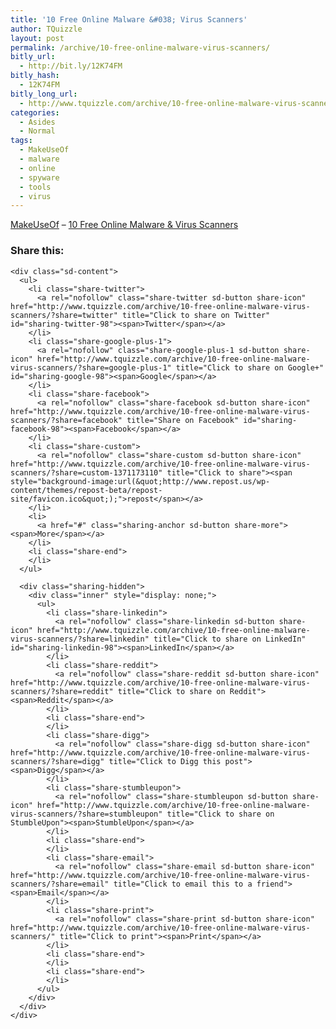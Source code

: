 ```yaml
---
title: '10 Free Online Malware &#038; Virus Scanners'
author: TQuizzle
layout: post
permalink: /archive/10-free-online-malware-virus-scanners/
bitly_url:
  - http://bit.ly/12K74FM
bitly_hash:
  - 12K74FM
bitly_long_url:
  - http://www.tquizzle.com/archive/10-free-online-malware-virus-scanners/
categories:
  - Asides
  - Normal
tags:
  - MakeUseOf
  - malware
  - online
  - spyware
  - tools
  - virus
---
```

<a rel="nofollow" target="_blank" href="http://www.makeuseof.com/">MakeUseOf</a> &#8211; <a rel="nofollow" target="_blank" class="muo" href="http://www.makeuseof.com/tag/10-free-online-malware-and-virus-scanners/">10 Free Online Malware &#038; Virus Scanners</a>

<div class="sharedaddy sd-sharing-enabled">
  <div class="robots-nocontent sd-block sd-social sd-social-icon-text sd-sharing">
    <h3 class="sd-title">
      Share this:
    </h3>
    
    <div class="sd-content">
      <ul>
        <li class="share-twitter">
          <a rel="nofollow" class="share-twitter sd-button share-icon" href="http://www.tquizzle.com/archive/10-free-online-malware-virus-scanners/?share=twitter" title="Click to share on Twitter" id="sharing-twitter-98"><span>Twitter</span></a>
        </li>
        <li class="share-google-plus-1">
          <a rel="nofollow" class="share-google-plus-1 sd-button share-icon" href="http://www.tquizzle.com/archive/10-free-online-malware-virus-scanners/?share=google-plus-1" title="Click to share on Google+" id="sharing-google-98"><span>Google</span></a>
        </li>
        <li class="share-facebook">
          <a rel="nofollow" class="share-facebook sd-button share-icon" href="http://www.tquizzle.com/archive/10-free-online-malware-virus-scanners/?share=facebook" title="Share on Facebook" id="sharing-facebook-98"><span>Facebook</span></a>
        </li>
        <li class="share-custom">
          <a rel="nofollow" class="share-custom sd-button share-icon" href="http://www.tquizzle.com/archive/10-free-online-malware-virus-scanners/?share=custom-1371173110" title="Click to share"><span style="background-image:url(&quot;http://www.repost.us/wp-content/themes/repost-beta/repost-site/favicon.ico&quot;);">repost</span></a>
        </li>
        <li>
          <a href="#" class="sharing-anchor sd-button share-more"><span>More</span></a>
        </li>
        <li class="share-end">
        </li>
      </ul>
      
      <div class="sharing-hidden">
        <div class="inner" style="display: none;">
          <ul>
            <li class="share-linkedin">
              <a rel="nofollow" class="share-linkedin sd-button share-icon" href="http://www.tquizzle.com/archive/10-free-online-malware-virus-scanners/?share=linkedin" title="Click to share on LinkedIn" id="sharing-linkedin-98"><span>LinkedIn</span></a>
            </li>
            <li class="share-reddit">
              <a rel="nofollow" class="share-reddit sd-button share-icon" href="http://www.tquizzle.com/archive/10-free-online-malware-virus-scanners/?share=reddit" title="Click to share on Reddit"><span>Reddit</span></a>
            </li>
            <li class="share-end">
            </li>
            <li class="share-digg">
              <a rel="nofollow" class="share-digg sd-button share-icon" href="http://www.tquizzle.com/archive/10-free-online-malware-virus-scanners/?share=digg" title="Click to Digg this post"><span>Digg</span></a>
            </li>
            <li class="share-stumbleupon">
              <a rel="nofollow" class="share-stumbleupon sd-button share-icon" href="http://www.tquizzle.com/archive/10-free-online-malware-virus-scanners/?share=stumbleupon" title="Click to share on StumbleUpon"><span>StumbleUpon</span></a>
            </li>
            <li class="share-end">
            </li>
            <li class="share-email">
              <a rel="nofollow" class="share-email sd-button share-icon" href="http://www.tquizzle.com/archive/10-free-online-malware-virus-scanners/?share=email" title="Click to email this to a friend"><span>Email</span></a>
            </li>
            <li class="share-print">
              <a rel="nofollow" class="share-print sd-button share-icon" href="http://www.tquizzle.com/archive/10-free-online-malware-virus-scanners/" title="Click to print"><span>Print</span></a>
            </li>
            <li class="share-end">
            </li>
            <li class="share-end">
            </li>
          </ul>
        </div>
      </div>
    </div>
  </div>
</div>